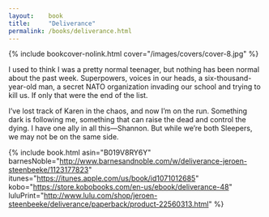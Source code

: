 ```yaml
---
layout:    book
title:     "Deliverance"
permalink: /books/deliverance.html
---
```


{% include bookcover-nolink.html cover="/images/covers/cover-8.jpg" %}

I used to think I was a pretty normal teenager, but nothing has been normal about the past week. Superpowers, voices in our heads, a six-thousand-year-old man, a secret NATO organization invading our school and trying to kill us. If only that were the end of the list.

I’ve lost track of Karen in the chaos, and now I’m on the run. Something dark is following me, something that can raise the dead and control the dying. I have one ally in all this&#x2014;Shannon. But while we’re both Sleepers, we may not be on the same side.

{% include book.html asin="B019V8RY6Y" barnesNoble="http://www.barnesandnoble.com/w/deliverance-jeroen-steenbeeke/1123177823" itunes="https://itunes.apple.com/us/book/id1071012685" kobo="https://store.kobobooks.com/en-us/ebook/deliverance-48" luluPrint="http://www.lulu.com/shop/jeroen-steenbeeke/deliverance/paperback/product-22560313.html" %}

